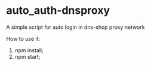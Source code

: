 # auto_auth-dnsproxy
A simple script for auto login in dns-shop proxy network

How to use it:
1. npm install;
2. npm start;